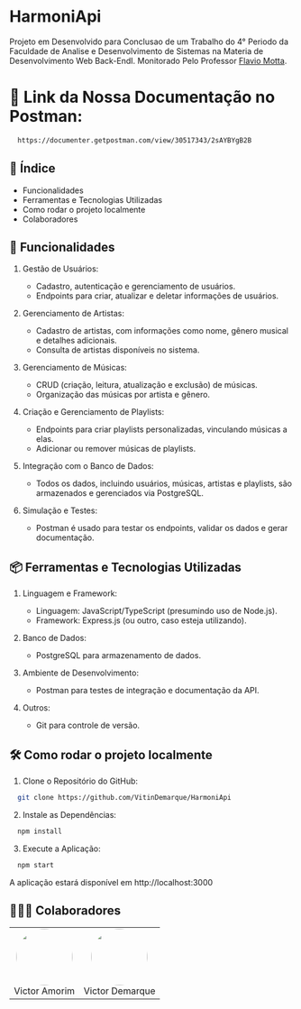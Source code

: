 # HarmoniApi
  Projeto em Desenvolvido para Conclusao de um Trabalho do 4° Periodo da Faculdade de Analise e Desenvolvimento de Sistemas na Materia de Desenvolvimento Web Back-EndI. Monitorado Pelo Professor [Flavio Motta](https://github.com/FlavioAAMotta).

# 🔗 Link da Nossa Documentação no Postman:
```bash
  https://documenter.getpostman.com/view/30517343/2sAYBYgB2B
```

## 📘 Índice
  * Funcionalidades
  * Ferramentas e Tecnologias Utilizadas
  * Como rodar o projeto localmente
  * Colaboradores


## 🚀 Funcionalidades
1. Gestão de Usuários:
     * Cadastro, autenticação e gerenciamento de usuários.
     * Endpoints para criar, atualizar e deletar informações de usuários.

2. Gerenciamento de Artistas:
     * Cadastro de artistas, com informações como nome, gênero musical e detalhes adicionais.
     * Consulta de artistas disponíveis no sistema.

3. Gerenciamento de Músicas:
     * CRUD (criação, leitura, atualização e exclusão) de músicas.
     * Organização das músicas por artista e gênero.

4. Criação e Gerenciamento de Playlists:
     * Endpoints para criar playlists personalizadas, vinculando músicas a elas.
     * Adicionar ou remover músicas de playlists.

5. Integração com o Banco de Dados:
     * Todos os dados, incluindo usuários, músicas, artistas e playlists, são armazenados e gerenciados via PostgreSQL.

6. Simulação e Testes:
     * Postman é usado para testar os endpoints, validar os dados e gerar documentação.

## 📦 Ferramentas e Tecnologias Utilizadas
1. Linguagem e Framework:
     * Linguagem: JavaScript/TypeScript (presumindo uso de Node.js).
     * Framework: Express.js (ou outro, caso esteja utilizando).

2. Banco de Dados:
     * PostgreSQL para armazenamento de dados.

3. Ambiente de Desenvolvimento:
     * Postman para testes de integração e documentação da API.

4. Outros:
     * Git para controle de versão.

## 🛠️ Como rodar o projeto localmente
  1. Clone o Repositório do GitHub:
  ```bash
    git clone https://github.com/VitinDemarque/HarmoniApi
  ```

  2. Instale as Dependências:
  ```bash
    npm install
  ```

  3. Execute a Aplicação:
  ```bash
    npm start
  ```
  A aplicação estará disponível em http://localhost:3000

## 👨🏽‍💻 Colaboradores

<div align="center">
  <table>
    <tr>
      <td align="center">
        <a href="https://github.com/uVictorA" style="text-decoration: none;">
          <img src="https://avatars.githubusercontent.com/u/126802636?v=4" width="100" height="100" style="border-radius: 50%;">
          <br>
          Victor Amorim
        </a>
      <td align="center">
        <a href="https://github.com/VitinDemarque" style="text-decoration: none;">
          <img src="https://avatars.githubusercontent.com/u/126296402?v=4" width="100" height="100" style="border-radius: 50%;">
          <br>
          Victor Demarque
        </a>
      </td>
    </tr>
  </table>
</div>

